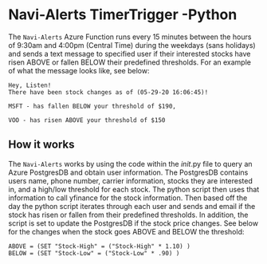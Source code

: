 # Navi-Alerts TimerTrigger -Python

The `Navi-Alerts` Azure Function runs every 15 minutes between the hours of 9:30am and 4:00pm (Central Time) during the weekdays (sans holidays) and sends a text message to specified user if their interested stocks have risen ABOVE or fallen BELOW their predefined thresholds. For an example of what the message looks like, see below:

```
Hey, Listen! 
There have been stock changes as of (05-29-20 16:06:45)!

MSFT - has fallen BELOW your threshold of $190,

VOO - has risen ABOVE your threshold of $150
```

## How it works
The `Navi-Alerts` works by using the code within the _init_.py file to query an Azure PostgresDB and obtain user information. The PostgresDB contains users name, phone number, carrier information, stocks they are interested in, and a high/low threshold for each stock. The python script then uses that information to call yfinance for the stock information. Then based off the day the python script iterates through each user and sends and email if the stock has risen or fallen from their predefined thresholds. In addition, the script is set to update the PostgresDB if the stock price changes. See below for the changes when the stock goes ABOVE and BELOW the threshold:

```
ABOVE = (SET "Stock-High" = ("Stock-High" * 1.10) )
BELOW = (SET "Stock-Low" = ("Stock-Low" * .90) )
```
